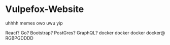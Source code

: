 # Vulpefox-Website
uhhhh memes owo uwu yip

React?
Go?
Bootstrap?
PostGres?
GraphQL?
docker docker docker docker@
RGBPGDDDD